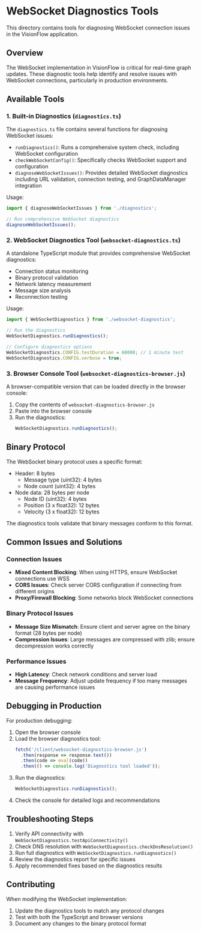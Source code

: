 # WebSocket Diagnostics Tools

This directory contains tools for diagnosing WebSocket connection issues in the VisionFlow application.

## Overview

The WebSocket implementation in VisionFlow is critical for real-time graph updates. These diagnostic tools help identify and resolve issues with WebSocket connections, particularly in production environments.

## Available Tools

### 1. Built-in Diagnostics (`diagnostics.ts`)

The `diagnostics.ts` file contains several functions for diagnosing WebSocket issues:

- `runDiagnostics()`: Runs a comprehensive system check, including WebSocket configuration
- `checkWebSocketConfig()`: Specifically checks WebSocket support and configuration
- `diagnoseWebSocketIssues()`: Provides detailed WebSocket diagnostics including URL validation, connection testing, and GraphDataManager integration

Usage:
```typescript
import { diagnoseWebSocketIssues } from './diagnostics';

// Run comprehensive WebSocket diagnostics
diagnoseWebSocketIssues();
```

### 2. WebSocket Diagnostics Tool (`websocket-diagnostics.ts`)

A standalone TypeScript module that provides comprehensive WebSocket diagnostics:

- Connection status monitoring
- Binary protocol validation
- Network latency measurement
- Message size analysis
- Reconnection testing

Usage:
```typescript
import { WebSocketDiagnostics } from './websocket-diagnostics';

// Run the diagnostics
WebSocketDiagnostics.runDiagnostics();

// Configure diagnostics options
WebSocketDiagnostics.CONFIG.testDuration = 60000; // 1 minute test
WebSocketDiagnostics.CONFIG.verbose = true;
```

### 3. Browser Console Tool (`websocket-diagnostics-browser.js`)

A browser-compatible version that can be loaded directly in the browser console:

1. Copy the contents of `websocket-diagnostics-browser.js`
2. Paste into the browser console
3. Run the diagnostics:
   ```javascript
   WebSocketDiagnostics.runDiagnostics();
   ```

## Binary Protocol

The WebSocket binary protocol uses a specific format:

- Header: 8 bytes
  - Message type (uint32): 4 bytes
  - Node count (uint32): 4 bytes
- Node data: 28 bytes per node
  - Node ID (uint32): 4 bytes
  - Position (3 x float32): 12 bytes
  - Velocity (3 x float32): 12 bytes

The diagnostics tools validate that binary messages conform to this format.

## Common Issues and Solutions

### Connection Issues

- **Mixed Content Blocking**: When using HTTPS, ensure WebSocket connections use WSS
- **CORS Issues**: Check server CORS configuration if connecting from different origins
- **Proxy/Firewall Blocking**: Some networks block WebSocket connections

### Binary Protocol Issues

- **Message Size Mismatch**: Ensure client and server agree on the binary format (28 bytes per node)
- **Compression Issues**: Large messages are compressed with zlib; ensure decompression works correctly

### Performance Issues

- **High Latency**: Check network conditions and server load
- **Message Frequency**: Adjust update frequency if too many messages are causing performance issues

## Debugging in Production

For production debugging:

1. Open the browser console
2. Load the browser diagnostics tool:
   ```javascript
   fetch('/client/websocket-diagnostics-browser.js')
     .then(response => response.text())
     .then(code => eval(code))
     .then(() => console.log('Diagnostics tool loaded'));
   ```
3. Run the diagnostics:
   ```javascript
   WebSocketDiagnostics.runDiagnostics();
   ```
4. Check the console for detailed logs and recommendations

## Troubleshooting Steps

1. Verify API connectivity with `WebSocketDiagnostics.testApiConnectivity()`
2. Check DNS resolution with `WebSocketDiagnostics.checkDnsResolution()`
3. Run full diagnostics with `WebSocketDiagnostics.runDiagnostics()`
4. Review the diagnostics report for specific issues
5. Apply recommended fixes based on the diagnostics results

## Contributing

When modifying the WebSocket implementation:

1. Update the diagnostics tools to match any protocol changes
2. Test with both the TypeScript and browser versions
3. Document any changes to the binary protocol format 